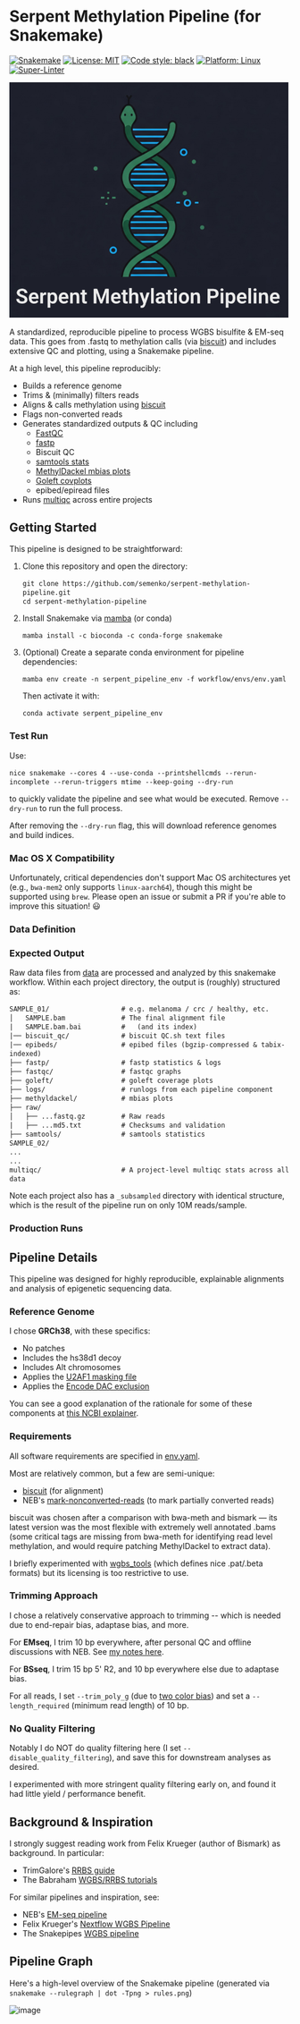 # Serpent Methylation Pipeline (for Snakemake)

[![Snakemake](https://img.shields.io/badge/snakemake-≥8.0.0-brightgreen.svg)](https://snakemake.github.io)
[![License: MIT](https://img.shields.io/badge/License-MIT-yellow.svg)](https://opensource.org/licenses/MIT)
[![Code style: black](https://img.shields.io/badge/code%20style-black-000000.svg)](https://github.com/psf/black)
[![Platform: Linux](https://img.shields.io/badge/platform-Linux-blue.svg)](https://www.linux.org/)
[![Super-Linter](https://github.com/semenko/serpent-methylation-pipeline/actions/workflows/linter.yml/badge.svg)](https://github.comm/marketplace/actions/workflows/super-linter)

<img src="serpent-logo.png" width="500px" alt="Serpent Pipeline Logo" />

A standardized, reproducible pipeline to process WGBS bisulfite & EM-seq data. This goes from .fastq to methylation calls (via [biscuit](https://github.com/huishenlab/biscuit)) and includes extensive QC and plotting, using a Snakemake pipeline.

At a high level, this pipeline reproducibly:
- Builds a reference genome
- Trims & (minimally) filters reads
- Aligns & calls methylation using [biscuit](https://github.com/huishenlab/biscuit)
- Flags non-converted reads
- Generates standardized outputs & QC including
  - [FastQC](https://www.bioinformatics.babraham.ac.uk/projects/fastqc/)
  - [fastp](https://github.com/OpenGene/fastp)
  - Biscuit QC
  - [samtools stats](https://github.com/samtools/samtools)
  - [MethylDackel mbias plots](https://github.com/dpryan79/MethylDackel)
  - [Goleft covplots](https://github.com/brentp/goleft)
  - epibed/epiread files
- Runs [multiqc](https://multiqc.info) across entire projects

## Getting Started

This pipeline is designed to be straightforward:
1. Clone this repository and open the directory:
   ```
   git clone https://github.com/semenko/serpent-methylation-pipeline.git
   cd serpent-methylation-pipeline
   ```
2. Install Snakemake via [mamba](https://github.com/conda-forge/miniforge#mambaforge) (or conda)
   ```
   mamba install -c bioconda -c conda-forge snakemake
   ```
4. (Optional) Create a separate conda environment for pipeline dependencies:
   ```
   mamba env create -n serpent_pipeline_env -f workflow/envs/env.yaml
   ```
   Then activate it with:
   ```
   conda activate serpent_pipeline_env
   ```

### Test Run
Use:
```
nice snakemake --cores 4 --use-conda --printshellcmds --rerun-incomplete --rerun-triggers mtime --keep-going --dry-run
```
to quickly validate the pipeline and see what would be executed. Remove `--dry-run` to run the full process.

After removing the `--dry-run` flag, this will download reference genomes and build indices.

### Mac OS X Compatibility

Unfortunately, critical dependencies don't support Mac OS architectures yet (e.g., `bwa-mem2` only supports `linux-aarch64`), though this might be supported using `brew`. Please open an issue or submit a PR if you're able to improve this situation! :smiley:

### Data Definition


### Expected Output

Raw data files from [data](../data) are processed and analyzed by this snakemake workflow. Within each project directory, the output is (roughly) structured as:

    SAMPLE_01/                  # e.g. melanoma / crc / healthy, etc.
    │   SAMPLE.bam              # The final alignment file 
    |   SAMPLE.bam.bai          #   (and its index)
    |── biscuit_qc/             # biscuit QC.sh text files
    |── epibeds/                # epibed files (bgzip-compressed & tabix-indexed)
    ├── fastp/                  # fastp statistics & logs
    ├── fastqc/                 # fastqc graphs 
    ├── goleft/                 # goleft coverage plots
    ├── logs/                   # runlogs from each pipeline component
    ├── methyldackel/           # mbias plots
    ├── raw/
    │   ├── ...fastq.gz         # Raw reads
    |   ├── ...md5.txt          # Checksums and validation
    ├── samtools/               # samtools statistics
    SAMPLE_02/
    ...
    ...
    multiqc/                    # A project-level multiqc stats across all data

Note each project also has a `_subsampled` directory with identical structure, which is the result of the pipeline run on only 10M reads/sample.


### Production Runs


## Pipeline Details

This pipeline was designed for highly reproducible, explainable alignments and analysis of epigenetic sequencing data.

### Reference Genome

I chose **GRCh38**, with these specifics:
- No patches
- Includes the hs38d1 decoy
- Includes Alt chromosomes
- Applies the [U2AF1 masking file](https://genomeref.blogspot.com/2021/07/one-of-these-things-doest-belong.html)
- Applies the [Encode DAC exclusion](https://www.encodeproject.org/annotations/ENCSR636HFF/)

You can see a good explanation of the rationale for some of these components at [this NCBI explainer](https://ftp.ncbi.nlm.nih.gov/genomes/all/GCF/000/001/405/GCF_000001405.40_GRCh38.p14/GRCh38_major_release_seqs_for_alignment_pipelines/README_analysis_sets.txt).

### Requirements

All software requirements are specified in [env.yaml](workflow/envs/env.yaml).

Most are relatively common, but a few are semi-unique:
- [biscuit](https://github.com/huishenlab/biscuit) (for alignment)
- NEB's [mark-nonconverted-reads](https://github.com/nebiolabs/mark-nonconverted-reads) (to mark partially converted reads)

biscuit was chosen after a comparison with bwa-meth and bismark — its latest version was the most flexible with extremely well annotated .bams (some critical tags are missing from bwa-meth for identifying read level methylation, and would require patching MethylDackel to extract data).

I briefly experimented with [wgbs_tools](https://github.com/nloyfer/wgbs_tools) (which defines nice .pat/.beta formats) but its licensing is too restrictive to use.

### Trimming Approach

I chose a relatively conservative approach to trimming -- which is needed due to end-repair bias, adaptase bias, and more. 

For **EMseq**, I trim 10 bp everywhere, after personal QC and offline discussions with NEB. See [my notes here](https://github.com/FelixKrueger/Bismark/issues/509).

For **BSseq**, I trim 15 bp 5' R2, and 10 bp everywhere else due to adaptase bias.

For all reads, I set `--trim_poly_g` (due to [two color bias](https://sequencing.qcfail.com/articles/illumina-2-colour-chemistry-can-overcall-high-confidence-g-bases/)) and set a `--length_required` (minimum read length) of 10 bp.

### No Quality Filtering

Notably I do NOT do quality filtering here (I set `--disable_quality_filtering`), and save this for downstream analyses as desired.

I experimented with more stringent quality filtering early on, and found it had little yield / performance benefit. 


## Background & Inspiration

I strongly suggest reading work from Felix Krueger (author of Bismark) as background. In particular:
- TrimGalore's [RRBS guide](https://github.com/FelixKrueger/TrimGalore/blob/master/Docs/RRBS_Guide.pdf)
- The Babraham [WGBS/RRBS tutorials](https://www.bioinformatics.babraham.ac.uk/training.html#bsseq)

For similar pipelines and inspiration, see:
- NEB's [EM-seq pipeline](https://github.com/nebiolabs/EM-seq/)
- Felix Krueger's [Nextflow WGBS Pipeline](https://github.com/FelixKrueger/nextflow_pipelines/blob/master/nf_bisulfite_WGBS)
- The Snakepipes [WGBS pipeline](https://snakepipes.readthedocs.io/en/latest/content/workflows/WGBS.html)


## Pipeline Graph

Here's a high-level overview of the Snakemake pipeline (generated via `snakemake --rulegraph | dot -Tpng > rules.png`)

![image](https://user-images.githubusercontent.com/167135/211419041-54664bc2-3d5d-43ad-9dca-16d62da07d7b.png)


